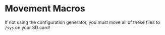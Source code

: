# Movement Macros
If not using the configuration generator, you must move all of these files to `/sys` on your SD card!
